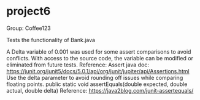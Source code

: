# project6
 Group: Coffee123

 Tests the functionality of Bank.java
 
 A Delta variable of 0.001 was used for some assert comparisons to avoid conflicts.
 With access to the source code, the variable can be modified or eliminated from future tests. 
 Reference: Assert java doc: https://junit.org/junit5/docs/5.0.1/api/org/junit/jupiter/api/Assertions.html
 Use the delta parameter to avoid rounding off issues while comparing floating points.
 public static void assertEquals(double expected, double actual, double delta)
 Reference: https://java2blog.com/junit-assertequals/
 
